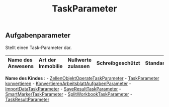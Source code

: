 ﻿---
title: TaskParameter
second_title: Aspose.Cells Cloud Documen
type: docs
url: /de/specification/model/taskparameter/
description: "Aspose.Cells Cloud-Modellspezifikation: TaskParameter. Müheloses Bearbeiten von Excel und anderen Tabellenkalkulationsdokumenten mit Funktionen wie Öffnen, Generieren, Bearbeiten, Teilen, Zusammenführen, Vergleichen und Konvertieren"
kwords: Excel, Office, Tabellenkalkulation, Cloud REST API, TaskParameter
weight: 50
---
## **Aufgabenparameter**

 Stellt einen Task-Parameter dar.

| Name des Anwesens| Art der Immobilie| Nullwerte zulassen| Schreibgeschützt| Standardwert| Beschreibung|
|:- |:- |:- |:- |:- |:- |

**Name des Kindes** : 
	-  [ZellenObjektOperateTaskParameter](cellsobjectoperatetaskparameter) 
	-  [TaskParameter konvertieren](converttaskparameter) 
	-  [KonvertierenArbeitsblattAufgabenParameter](convertworksheettaskparameter) 
	-  [ImportDataTaskParameter](importdatataskparameter) 
	-  [SaveResultTaskParameter](saveresulttaskparameter) 
	-  [SmartMarkerTaskParameter](smartmarkertaskparameter) 
	-  [SplitWorkbookTaskParameter](splitworkbooktaskparameter) 
	-  [TaskResultParameter](taskresultparameter) 
